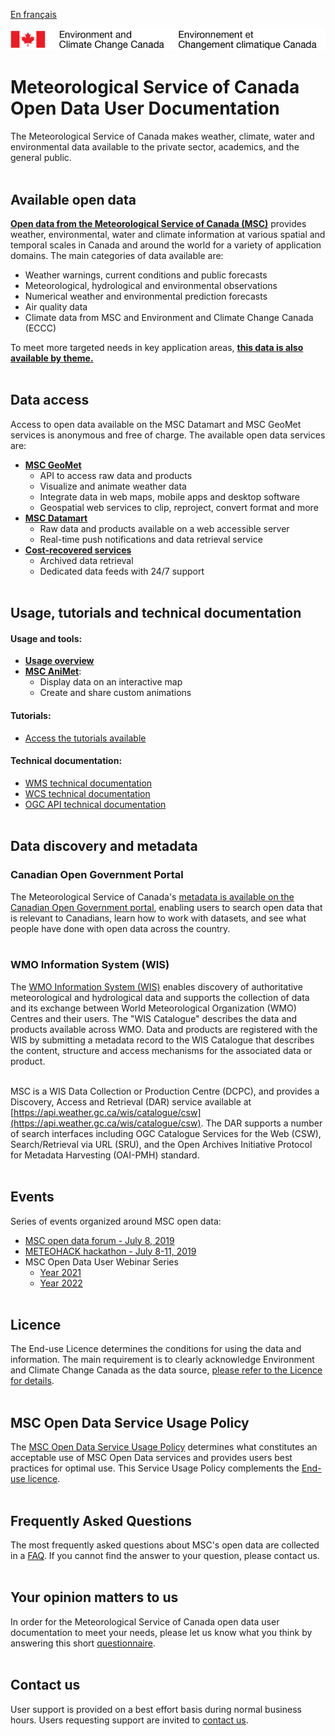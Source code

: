 [En français](readme_fr.md)

![ECCC logo](img_eccc-logo.png)

# Meteorological Service of Canada Open Data User Documentation

The Meteorological Service of Canada makes weather, climate, water and environmental data available to the private sector, academics, and the general public.
</br></br>

## Available open data

**[Open data from the Meteorological Service of Canada (MSC)](msc-data/readme_en.md)** provides weather, environmental, water and climate information at various spatial and temporal scales in Canada and around the world for a variety of application domains. The main categories of data available are:

* Weather warnings, current conditions and public forecasts
* Meteorological, hydrological and environmental observations
* Numerical weather and environmental prediction forecasts
* Air quality data
* Climate data from MSC and Environment and Climate Change Canada (ECCC)

To meet more targeted needs in key application areas, **[this data is also available by theme.](msc-data-themes/readme_en.md)**
</br></br>

## Data access

Access to open data available on the MSC Datamart and MSC GeoMet services is anonymous and free of charge. The available open data services are:

* **[MSC GeoMet](msc-geomet/readme_en.md)**
    * API to access raw data and products
    * Visualize and animate weather data
    * Integrate data in web maps, mobile apps and desktop software
    * Geospatial web services to clip, reproject, convert format and more
* **[MSC Datamart](msc-datamart/readme_en.md)**
    * Raw data and products available on a web accessible server
    * Real-time push notifications and data retrieval service
* **[Cost-recovered services](cost-recovered/readme_en.md)**
    * Archived data retrieval
    * Dedicated data feeds with 24/7 support
    </br></br>

## Usage, tutorials and technical documentation

#### <span class="badge badge-light">Usage and tools:</span>

* **[Usage overview](usage/readme_en.md)**
* **[MSC AniMet](msc-animet/readme_en.md)**:
    * Display data on an interactive map
    * Create and share custom animations

#### <span class="badge badge-light">Tutorials:</span>

* [Access the tutorials available](usage/tutorials_en.md)

#### <span class="badge badge-light">Technical documentation:</span>

* [WMS technical documentation](msc-geomet/wms_en.md)
* [WCS technical documentation](msc-geomet/wcs_en.md)
* [OGC API technical documentation](msc-geomet/ogc_api_en.md)
</br></br>

## Data discovery and metadata

### Canadian Open Government Portal

The Meteorological Service of Canada's [metadata is available on the Canadian Open Government portal](https://open.canada.ca/en/open-data), enabling users to search open data that is relevant to Canadians, learn how to work with datasets, and see what people have done with open data across the country.
</br></br>

### WMO Information System (WIS)

The [WMO Information System (WIS)](https://community.wmo.int/activity-areas/wis/wis-overview) enables discovery of authoritative meteorological and hydrological data and supports the collection of data and its exchange between World Meteorological Organization (WMO) Centres and their users. The "WIS Catalogue" describes the data and products available across WMO. Data and products are registered with the WIS by submitting a metadata record to the WIS Catalogue that describes the content, structure and access mechanisms for the associated data or product.
</br></br>

MSC is a WIS Data Collection or Production Centre (DCPC), and provides a Discovery, Access and Retrieval (DAR) service available at [https://api.weather.gc.ca/wis/catalogue/csw](https://api.weather.gc.ca/wis/catalogue/csw).  The DAR supports a number of search interfaces including OGC Catalogue Services for the Web (CSW), Search/Retrieval via URL (SRU), and the Open Archives Initiative Protocol for Metadata Harvesting (OAI-PMH) standard.
</br></br>

## Events

Series of events organized around MSC open data:

* [MSC open data forum - July 8, 2019](events/2019-07_open-data-forum_en.md)
* [METEOHACK hackathon - July 8-11, 2019](events/2019-07_hackathon-METEOHACK_en.md)
* MSC Open Data User Webinar Series
    * [Year 2021](https://collaboration.cmc.ec.gc.ca/cmc/cmos/public_doc/events/StayConnected_Webinars_2021.pdf) 
    * [Year 2022](https://collaboration.cmc.ec.gc.ca/cmc/cmos/public_doc/events/StayConnected_Webinars_2022.pdf)
</br></br>

## Licence

The End-use Licence determines the conditions for using the data and information. The main requirement is to clearly acknowledge Environment and Climate Change Canada as the data source, [please refer to the Licence for details](licence/readme_en.md).
</br></br>

## MSC Open Data Service Usage Policy

The [MSC Open Data Service Usage Policy](usage-policy/readme_en.md) determines what constitutes an acceptable use of MSC Open Data services and provides users best practices for optimal use. This Service Usage Policy complements the [End-use licence](licence/readme_en.md).
</br></br>

## Frequently Asked Questions

The most frequently asked questions about MSC's open data are collected in a [FAQ](faq/readme_en.md). If you cannot find the answer to your question, please contact us.
</br></br>

## Your opinion matters to us

In order for the Meteorological Service of Canada open data user documentation to meet your needs, please let us know what you think by answering this short [questionnaire](https://eccc.sondage-survey.ca/f/s.aspx?s=35b3c882-2af9-488f-ad98-9112d2892b8f).
</br></br>

## Contact us

User support is provided on a best effort basis during normal business hours. Users requesting support are invited to [contact us](https://www.weather.gc.ca/mainmenu/contact_us_e.html).

